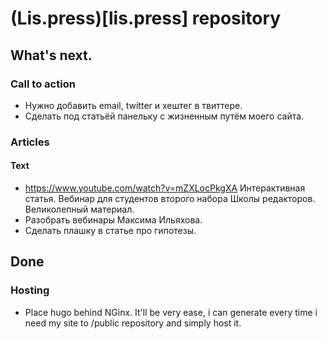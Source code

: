 # (Lis.press)[lis.press] repository

## What's next.

### Call to action
- Нужно добавить email, twitter и хештег в твиттере.
- Сделать под статьёй панельку с жизненным путём моего сайта.

### Articles
#### Text
- https://www.youtube.com/watch?v=mZXLocPkgXA Интерактивная статья. Вебинар для студентов второго набора Школы редакторов. Великолепный материал.
- Разобрать вебинары Максима Ильяхова.
- Сделать плашку в статье про гипотезы.

## Done

### Hosting
- Place hugo behind NGinx. It'll be very ease, i can generate every time i need my site to /public repository and simply host it.